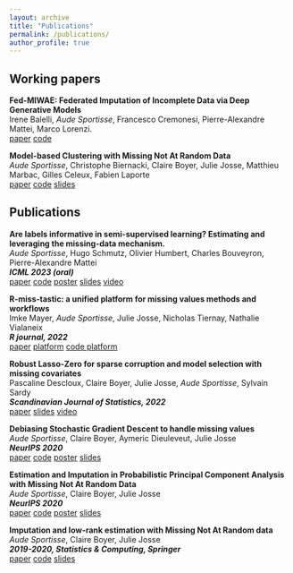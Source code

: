 ```yaml
---
layout: archive
title: "Publications"
permalink: /publications/
author_profile: true
---
```


## Working papers

**Fed-MIWAE: Federated Imputation of Incomplete Data via Deep Generative Models**  
Irene Balelli, *Aude Sportisse*, Francesco Cremonesi, Pierre-Alexandre Mattei, Marco Lorenzi.  
[paper](https://arxiv.org/abs/2304.08054)
[code](https://github.com/AudeSportisse/fedbiomed)

**Model-based Clustering with Missing Not At Random Data**  
*Aude Sportisse*, Christophe Biernacki, Claire Boyer, Julie Josse, Matthieu Marbac, Gilles Celeux, Fabien Laporte  
[paper](https://arxiv.org/abs/2304.08054)
[code](https://github.com/AudeSportisse/Clustering-MNAR)
[slides](files/Slides_Maasai_seminar_Clustering)


## Publications

**Are labels informative in semi-supervised learning? Estimating and leveraging the missing-data mechanism.**   
*Aude Sportisse*, Hugo Schmutz, Olivier Humbert, Charles Bouveyron, Pierre-Alexandre Mattei  
**_ICML 2023 (oral)_**    
[paper](https://arxiv.org/abs/2302.07540)
[code](https://github.com/AudeSportisse/SSL_MNAR)
[poster](files/SSL_poster_ICML.pdf)
[slides](files/Slides_Firenze.pdf)
[video](https://icml.cc/virtual/2023/poster/23657)

**R-miss-tastic: a unified platform for missing values methods and workflows**  
Imke Mayer, *Aude Sportisse*, Julie Josse, Nicholas Tiernay, Nathalie Vialaneix  
**_R journal, 2022_**  
[paper](https://arxiv.org/abs/1908.04822)
[platform](https://rmisstastic.netlify.app/)
[code platform](https://github.com/AudeSportisse/website)

**Robust Lasso-Zero for sparse corruption and model selection with missing covariates**  
Pascaline Descloux, Claire Boyer, Julie Josse, *Aude Sportisse*, Sylvain Sardy   
**_Scandinavian Journal of Statistics, 2022_**  
[paper](https://arxiv.org/abs/2005.05628)
[slides](files/Lass0_Sportisse.pdf)
[video](https://www.youtube.com/watch?v=sPt-JhmNZtU) 

**Debiasing Stochastic Gradient Descent to handle missing values**   
*Aude Sportisse*, Claire Boyer, Aymeric Dieuleveut, Julie Josse  
**_NeurIPS 2020_**  
[paper](https://arxiv.org/abs/2002.09338)
[code](https://github.com/AudeSportisse/SGD-NA)
[poster](files/SGD_poster_NeurIPS.pdf)
[slides](files/SGD_UTC.pdf) 

**Estimation and Imputation in Probabilistic Principal Component Analysis with Missing Not At Random Data**  
*Aude Sportisse*, Claire Boyer, Julie Josse  
**_NeurIPS 2020_**    
[paper](https://arxiv.org/abs/1906.02493)
[code](https://github.com/AudeSportisse/PPCA_MNAR)
[poster](files/PPCA_poster_NeurIPS.pdf)
[slides](files/PPCA_MNAR_2020.pdf)

**Imputation and low-rank estimation with Missing Not At Random data**   
*Aude Sportisse*, Claire Boyer, Julie Josse  
**_2019-2020, Statistics & Computing, Springer_**   
[paper](https://arxiv.org/abs/1812.11409)
[code](https://github.com/AudeSportisse/stat)
[slides](files/Dagstat2019_Sportisse.pdf)
